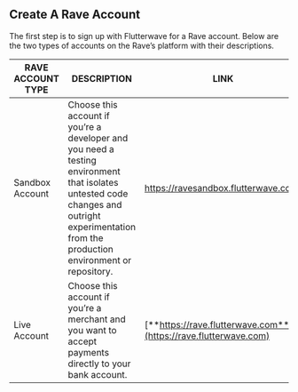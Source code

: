 ## Create A Rave Account

The first step is to sign up with Flutterwave for a Rave account. Below are the two types of accounts on the Rave’s platform with their descriptions.

| RAVE ACCOUNT TYPE | DESCRIPTION                                                                                                                                                                                  | LINK                                                             |
| ----------------- | -------------------------------------------------------------------------------------------------------------------------------------------------------------------------------------------- | ---------------------------------------------------------------- |
| Sandbox Account   | Choose this account if you’re a developer and you need a testing environment that isolates untested code changes and outright experimentation from the production environment or repository. | https://ravesandbox.flutterwave.com/                             |
| Live Account      | Choose this account if you’re a merchant and you want to accept payments directly to your bank account.                                                                                      | [**https://rave.flutterwave.com**](https://rave.flutterwave.com) |